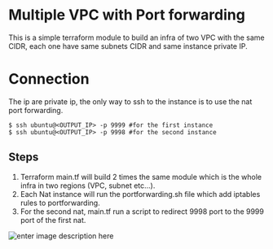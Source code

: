 # Multiple VPC with Port forwarding

This is a simple terraform module to build an infra of two VPC with the same CIDR, each one have same subnets CIDR and same instance private IP.

# Connection

The ip are private ip, the only way to ssh to the instance is to use the nat port forwarding.

    $ ssh ubuntu@<OUTPUT_IP> -p 9999 #for the first instance
    $ ssh ubuntu@<OUTPUT_IP> -p 9998 #for the second instance
    
 
##  Steps

 1. Terraform main.tf will build 2 times the same module which is the whole infra in two regions (VPC, subnet etc...).
 2. Each Nat instance will run the portforwarding.sh file which add iptables rules to portforwarding.
 3. For the second nat, main.tf run a script to redirect 9998 port to the 9999 port of the first nat.

![enter image description here](https://raw.githubusercontent.com/mochecoh/multiple_vpc_aws/blob/master/aws_architecture.png)
